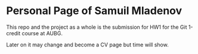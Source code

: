 # Personal Page of Samuil Mladenov

This repo and the project as a whole is the submission for HW1 for the Git 1-credit course at AUBG.

Later on it may change and become a CV page but time will show.